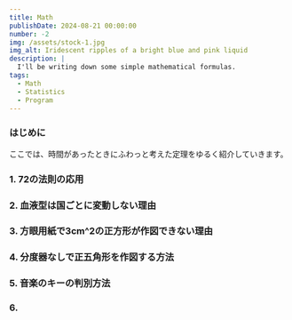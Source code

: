 ```yaml
---
title: Math
publishDate: 2024-08-21 00:00:00
number: -2
img: /assets/stock-1.jpg
img_alt: Iridescent ripples of a bright blue and pink liquid
description: |
  I'll be writing down some simple mathematical formulas.
tags:
  - Math
  - Statistics
  - Program
---
```


### はじめに

ここでは、時間があったときにふわっと考えた定理をゆるく紹介していきます。

### 1. 72の法則の応用



### 2. 血液型は国ごとに変動しない理由


### 3. 方眼用紙で3cm^2の正方形が作図できない理由


### 4. 分度器なしで正五角形を作図する方法


### 5. 音楽のキーの判別方法


### 6. 

